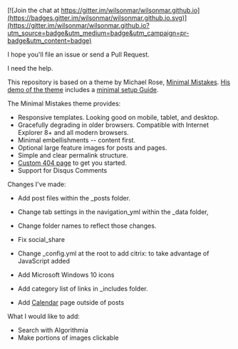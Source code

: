 
[![Join the chat at https://gitter.im/wilsonmar/wilsonmar.github.io](https://badges.gitter.im/wilsonmar/wilsonmar.github.io.svg)](https://gitter.im/wilsonmar/wilsonmar.github.io?utm_source=badge&utm_medium=badge&utm_campaign=pr-badge&utm_content=badge)

I hope you'll file an issue or send a Pull Request. 

I need the help.

This repository is based on a theme by Michael Rose,
[Minimal Mistakes](http://mmistakes.github.io/minimal-mistakes).
[His demo of the theme](http://mmistakes.github.io/minimal-mistakes/)
includes a [minimal setup Guide](http://mmistakes.github.io/minimal-mistakes/theme-setup/).

The Minimal Mistakes theme provides:

* Responsive templates. Looking good on mobile, tablet, and desktop.
* Gracefully degrading in older browsers. Compatible with Internet Explorer 8+ and all modern browsers.
* Minimal embellishments -- content first.
* Optional large feature images for posts and pages.
* Simple and clear permalink structure.
* [Custom 404 page](http://mmistakes.github.io/minimal-mistakes/404.html) to get you started.
* Support for Disqus Comments

Changes I've made:

* Add post files within the _posts folder.
* Change tab settings in the navigation_yml within the _data folder,
* Change folder names to reflect those changes.

* Fix social_share

* Change _config.yml at the root to add citrix: to take advantage of JavaScript added

* Add Microsoft Windows 10 icons
* Add category list of links in _includes folder.

* Add [Calendar](/calendar/) page outside of posts

What I would like to add:

* Search with Algorithmia
* Make portions of images clickable 

